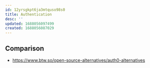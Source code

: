 ```yaml
---
id: 12yrsgkpt6ja3mtquso98s0
title: Authentication
desc: ''
updated: 1688056097499
created: 1688056087029
---
```


## Comparison

- https://www.btw.so/open-source-alternatives/auth0-alternatives